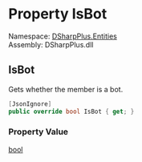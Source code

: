 # Property IsBot

Namespace: [DSharpPlus.Entities](DSharpPlus.Entities.md)  
Assembly: DSharpPlus.dll

## <a id="DSharpPlus_Entities_DiscordMember_IsBot"></a>IsBot

Gets whether the member is a bot.

```csharp
[JsonIgnore]
public override bool IsBot { get; }
```

### Property Value

[bool](https://learn.microsoft.com/dotnet/api/system.boolean)

